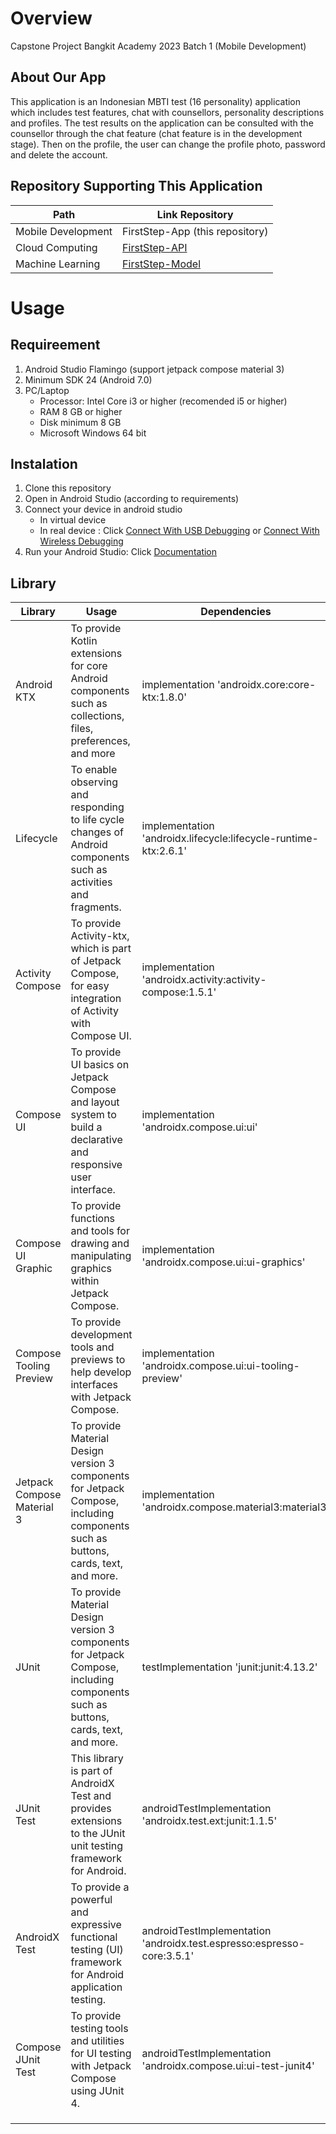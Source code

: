 # Overview
Capstone Project Bangkit Academy 2023 Batch 1 (Mobile Development)

## About Our App
This application is an Indonesian MBTI test (16 personality) application which includes test features, chat with counsellors, personality descriptions and profiles. The test results on the application can be consulted with the counsellor through the chat feature (chat feature is in the development stage). Then on the profile, the user can change the profile photo, password and delete the account.
## Repository Supporting This Application
| Path               | Link Repository |
|--------------------|-----------------|
| Mobile Development | FirstStep-App (this repository)               |
| Cloud Computing    | [FirstStep-API](https://github.com/FirstStep-Bangkit/firststep-api.git)                |
| Machine Learning   | [FirstStep-Model](https://github.com/FirstStep-Bangkit/FirstStep-Model.git)                |
# Usage
## Requireement
1. Android Studio Flamingo (support jetpack compose material 3)
2. Minimum SDK 24 (Android 7.0)
3. PC/Laptop
   * Processor: Intel Core i3 or higher (recomended i5 or higher)
   * RAM 8 GB or higher
   * Disk minimum 8 GB
   * Microsoft Windows 64 bit
## Instalation
1. Clone this repository
2. Open in Android Studio (according to requirements)
3. Connect your device in android studio
   * In virtual device 
   * In real device : Click [Connect With USB Debugging](https://developer.android.com/codelabs/basic-android-kotlin-compose-connect-device#0) or [Connect With Wireless Debugging](https://developer.android.com/studio/run/device)
4. Run your Android Studio: Click [Documentation](https://developer.android.com/studio/run/managing-avds)
## Library
| Library                    | Usage                                                                                                                             | Dependencies                                                            |
|----------------------------|-----------------------------------------------------------------------------------------------------------------------------------|-------------------------------------------------------------------------|
| Android KTX                | To provide Kotlin extensions for core Android components such as collections, files, preferences, and more                        | implementation  'androidx.core:core-ktx:1.8.0'                          |
| Lifecycle                  | To enable observing and responding to life cycle changes of Android components such as activities and fragments.                  | implementation  'androidx.lifecycle:lifecycle-runtime-ktx:2.6.1'        |
| Activity Compose           | To provide Activity-ktx, which is part of Jetpack Compose, for easy integration of Activity with Compose UI.                      | implementation  'androidx.activity:activity-compose:1.5.1'              |
| Compose UI                 | To provide UI basics on Jetpack Compose and layout system to build a declarative and responsive user interface.                   | implementation  'androidx.compose.ui:ui'                                |
| Compose UI Graphic         | To provide functions and tools for drawing and manipulating graphics within Jetpack Compose.                                      | implementation  'androidx.compose.ui:ui-graphics'                       |
| Compose Tooling Preview    | To provide development tools and previews to help develop interfaces with Jetpack Compose.                                        | implementation  'androidx.compose.ui:ui-tooling-preview'                |
| Jetpack Compose Material 3 | To provide Material Design version 3 components for Jetpack Compose, including components such as buttons, cards, text, and more. | implementation  'androidx.compose.material3:material3'                  |
| JUnit                      | To provide Material Design version 3 components for Jetpack Compose, including components such as buttons, cards, text, and more. | testImplementation  'junit:junit:4.13.2'                                |
| JUnit Test                 | This library is part of AndroidX Test and provides extensions to the JUnit unit testing framework for Android.                    | androidTestImplementation  'androidx.test.ext:junit:1.1.5'              |
| AndroidX Test              | To provide a powerful and expressive functional testing (UI) framework for Android application testing.                           | androidTestImplementation  'androidx.test.espresso:espresso-core:3.5.1' |
| Compose JUnit Test         | To provide testing tools and utilities for UI testing with Jetpack Compose using JUnit 4.                                         | androidTestImplementation  'androidx.compose.ui:ui-test-junit4'         |
|                            |                                                                                                                                   |                                                                         |
|                            |                                                                                                                                   |                                                                         |
|                            |                                                                                                                                   |                                                                         |
